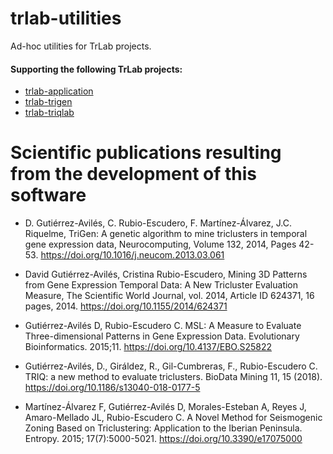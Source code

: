 # trlab-utilities

Ad-hoc utilities for TrLab projects.

#### Supporting the following TrLab projects:
- [trlab-application](https://github.com/davgutavi/trlab-application)
- [trlab-trigen](https://github.com/davgutavi/trlab-trigen)
- [trlab-triqlab](https://github.com/davgutavi/trlab-triqlab)

# Scientific publications resulting from the development of this software

- D. Gutiérrez-Avilés, C. Rubio-Escudero, F. Martínez-Álvarez, J.C. Riquelme, TriGen: A genetic algorithm to mine triclusters in temporal gene expression data, Neurocomputing, Volume 132, 2014, Pages 42-53. https://doi.org/10.1016/j.neucom.2013.03.061

- David Gutiérrez-Avilés, Cristina Rubio-Escudero, Mining 3D Patterns from Gene Expression Temporal Data: A New Tricluster Evaluation Measure, The Scientific World Journal, vol. 2014, Article ID 624371, 16 pages, 2014. https://doi.org/10.1155/2014/624371

- Gutiérrez-Avilés D, Rubio-Escudero C. MSL: A Measure to Evaluate Three-dimensional Patterns in Gene Expression Data. Evolutionary Bioinformatics. 2015;11. https://doi.org/10.4137/EBO.S25822

- Gutiérrez-Avilés, D., Giráldez, R., Gil-Cumbreras, F., Rubio-Escudero C. TRIQ: a new method to evaluate triclusters. BioData Mining 11, 15 (2018). https://doi.org/10.1186/s13040-018-0177-5

- Martínez-Álvarez F, Gutiérrez-Avilés D, Morales-Esteban A, Reyes J, Amaro-Mellado JL, Rubio-Escudero C. A Novel Method for Seismogenic Zoning Based on Triclustering: Application to the Iberian Peninsula. Entropy. 2015; 17(7):5000-5021. https://doi.org/10.3390/e17075000
